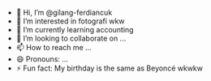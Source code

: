 - 👋 Hi, I’m @gilang-ferdiancuk
- 👀 I’m interested in fotografi wkw
- 🌱 I’m currently learning accounting
- 💞️ I’m looking to collaborate on ...
- 📫 How to reach me ...
- 😄 Pronouns: ...
- ⚡ Fun fact: My birthday is the same as Beyoncé wkwkw

<!---
gilang-ferdiancuk/gilang-ferdiancuk is a ✨ special ✨ repository because its `README.md` (this file) appears on your GitHub profile.
You can click the Preview link to take a look at your changes.
--->
